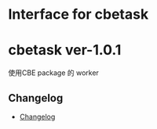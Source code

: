 # Interface for cbetask


# cbetask ver-1.0.1

使用CBE package 的 worker


## Changelog

- [Changelog](CHANGELOG.md)
